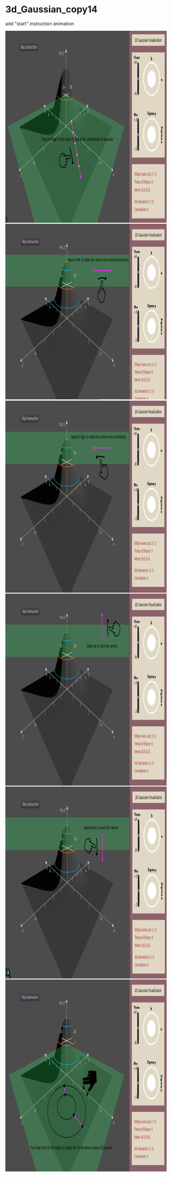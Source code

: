 # 3d_Gaussian_copy14
add "start" instruction animation

<img src="https://raw.githubusercontent.com/Yidan-Zhu/3d_Gaussian_copy14/main/instruction%20image%20-1.png" width="1000" height="600">
<img src="https://raw.githubusercontent.com/Yidan-Zhu/3d_Gaussian_copy14/main/instruction%20image%20-2.png" width="1000" height="550">
<img src="https://raw.githubusercontent.com/Yidan-Zhu/3d_Gaussian_copy14/main/instruction%20image%20-3.png" width="1000" height="600">
<img src="https://raw.githubusercontent.com/Yidan-Zhu/3d_Gaussian_copy14/main/instruction%20image%20-4.png" width="1000" height="600">
<img src="https://raw.githubusercontent.com/Yidan-Zhu/3d_Gaussian_copy14/main/instruction%20image%20-5.png" width="1000" height="600">
<img src="https://raw.githubusercontent.com/Yidan-Zhu/3d_Gaussian_copy14/main/instruction%20image%20-6.png" width="1000" height="600">

